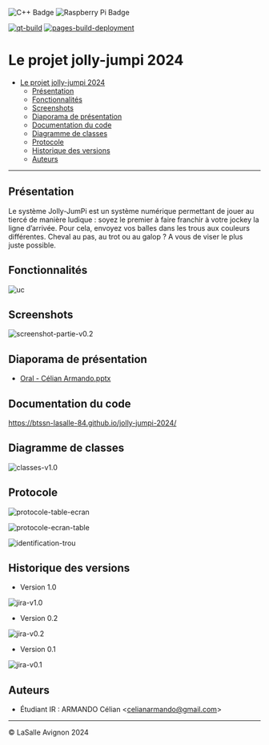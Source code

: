 ![C++ Badge](https://img.shields.io/badge/C%2B%2B-00599C?logo=cplusplus&logoColor=fff&style=plastic) ![Raspberry Pi Badge](https://img.shields.io/badge/Raspberry%20Pi-A22846?logo=raspberrypi&logoColor=fff&style=plastic)

[![qt-build](https://github.com/btssn-lasalle-84/jolly-jumpi-2024/actions/workflows/make-qt.yml/badge.svg)](https://github.com/btssn-lasalle-84/jolly-jumpi-2024/actions/workflows/make-qt.yml) [![pages-build-deployment](https://github.com/btssn-lasalle-84/jolly-jumpi-2024/actions/workflows/pages/pages-build-deployment/badge.svg?branch=develop)](https://github.com/btssn-lasalle-84/jolly-jumpi-2024/actions/workflows/pages/pages-build-deployment)

# Le projet jolly-jumpi 2024

- [Le projet jolly-jumpi 2024](#le-projet-jolly-jumpi-2024)
  - [Présentation](#présentation)
  - [Fonctionnalités](#fonctionnalités)
  - [Screenshots](#screenshots)
  - [Diaporama de présentation](#diaporama-de-présentation)
  - [Documentation du code](#documentation-du-code)
  - [Diagramme de classes](#diagramme-de-classes)
  - [Protocole](#protocole)
  - [Historique des versions](#historique-des-versions)
  - [Auteurs](#auteurs)

---

## Présentation

Le système Jolly-JumPi est un système numérique permettant de jouer au tiercé de manière ludique : soyez le premier à faire franchir à votre jockey la ligne d’arrivée. Pour cela, envoyez vos balles dans les trous aux couleurs différentes. Cheval au pas, au trot ou au galop ? A vous de viser le plus juste possible.

## Fonctionnalités

![uc](images/uc.png)

## Screenshots

![screenshot-partie-v0.2](images/jolly-jumpi-v1.0.gif)

## Diaporama de présentation

- [Oral - Célian Armando.pptx](diaporamas/Oral%20-%20Célian%20Armando.pptx)

## Documentation du code

https://btssn-lasalle-84.github.io/jolly-jumpi-2024/

## Diagramme de classes

![classes-v1.0](images/classes-v1.0.png)

## Protocole

![protocole-table-ecran](images/protocole-table-ecran.png)

![protocole-ecran-table](images/protocole-ecran-table.png)

![identification-trou](images/identification-trou.png)

## Historique des versions

- Version 1.0

![jira-v1.0](images/jira-v1.0.png)


- Version 0.2

![jira-v0.2](images/jira-v0.2.png)

- Version 0.1

![jira-v0.1](images/jira-v0.1.png)

## Auteurs

- Étudiant IR : ARMANDO Célian <<celianarmando@gmail.com>>

---
©️ LaSalle Avignon 2024